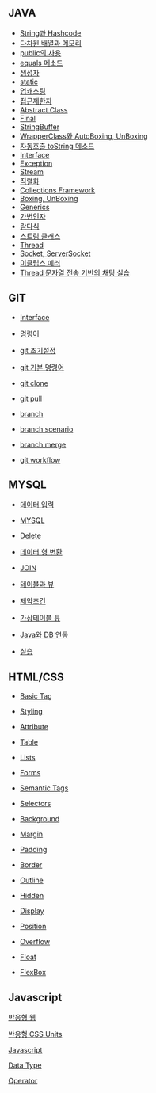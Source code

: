 ## JAVA

* [String과 Hashcode](https://github.com/Developer-SeongBeomPark/multicampus/blob/master/TIL_1.md)
* [다차원 배열과 메모리](https://github.com/Developer-SeongBeomPark/multicampus/blob/master/TIL_2.md)
* [public의 사용](https://github.com/Developer-SeongBeomPark/multicampus/blob/master/TIL_3.md)
* [equals 메소드](https://github.com/Developer-SeongBeomPark/multicampus/blob/master/TIL_4.md)
* [생성자](https://github.com/Developer-SeongBeomPark/multicampus/blob/master/TIL_4.md)
* [static](https://github.com/Developer-SeongBeomPark/multicampus/blob/master/TIL_4.md)
* [업캐스팅](https://github.com/Developer-SeongBeomPark/multicampus/blob/master/TIL_5.md)
* [접근제한자](https://github.com/Developer-SeongBeomPark/multicampus/blob/master/TIL_8.md)
* [Abstract Class](https://github.com/Developer-SeongBeomPark/multicampus/blob/master/TIL_9.md)
* [Final](https://github.com/Developer-SeongBeomPark/multicampus/blob/master/TIL_9.md)
* [StringBuffer](https://github.com/Developer-SeongBeomPark/multicampus/blob/master/TIL_9.md)
* [WrapperClass와 AutoBoxing, UnBoxing](https://github.com/Developer-SeongBeomPark/multicampus/blob/master/TIL_9.md)
* [자동호출 toString 메소드](https://github.com/Developer-SeongBeomPark/multicampus/blob/master/TIL_9.md)
* [Interface](https://github.com/Developer-SeongBeomPark/multicampus/blob/master/TiL_10.md)
* [Exception](https://github.com/Developer-SeongBeomPark/multicampus/blob/master/TiL_10.md)
* [Stream](https://github.com/Developer-SeongBeomPark/multicampus/blob/master/TiL_10.md)
* [직렬화](https://github.com/Developer-SeongBeomPark/multicampus/blob/master/TIL_11.md)
* [Collections Framework](https://github.com/Developer-SeongBeomPark/multicampus/blob/master/TIL_11.md)
* [Boxing, UnBoxing](https://github.com/Developer-SeongBeomPark/multicampus/blob/master/TIL_12.md)
* [Generics](https://github.com/Developer-SeongBeomPark/multicampus/blob/master/TIL_12.md)
* [가변인자](https://github.com/Developer-SeongBeomPark/multicampus/blob/master/TIL_12.md)
* [람다식](https://github.com/Developer-SeongBeomPark/multicampus/blob/master/TIL_12.md)
* [스트림 클래스](https://github.com/Developer-SeongBeomPark/multicampus/blob/master/TIL_12.md)
* [Thread](https://github.com/Developer-SeongBeomPark/multicampus/blob/master/TIL_13.md)
* [Socket, ServerSocket](https://github.com/Developer-SeongBeomPark/multicampus/blob/master/TIL_13.md)
* [이클립스 에러](https://github.com/Developer-SeongBeomPark/multicampus/blob/master/TIL_13.md)
* [Thread 문자열 전송 기반의 채팅 실습](https://github.com/Developer-SeongBeomPark/multicampus/blob/master/TIL_13.md)









## GIT

* [Interface](https://github.com/Developer-SeongBeomPark/multicampus/blob/master/TIL_6(git_1).md)

* [명령어](https://github.com/Developer-SeongBeomPark/multicampus/blob/master/TIL_6(git_1).md)

* [git 초기설정](https://github.com/Developer-SeongBeomPark/multicampus/blob/master/TIL_6(git_1).md)

* [git 기본 명령어](https://github.com/Developer-SeongBeomPark/multicampus/blob/master/TIL_6(git_1).md)

* [git clone](https://github.com/Developer-SeongBeomPark/multicampus/blob/master/TIL_7(git_2).md)

* [git pull](https://github.com/Developer-SeongBeomPark/multicampus/blob/master/TIL_7(git_2).md)

* [branch](https://github.com/Developer-SeongBeomPark/multicampus/blob/master/TIL_7(git_2).md)

* [branch scenario](https://github.com/Developer-SeongBeomPark/multicampus/blob/master/TIL_7(git_2).md)

* [branch merge](https://github.com/Developer-SeongBeomPark/multicampus/blob/master/TIL_7(git_2).md)

* [git workflow](https://github.com/Developer-SeongBeomPark/multicampus/blob/master/TIL_7(git_2).md)

  





## MYSQL

- [데이터 입력](https://github.com/Developer-SeongBeomPark/multicampus/blob/master/TIL_14.md)

- [MYSQL](https://github.com/Developer-SeongBeomPark/multicampus/blob/master/TIL_14.md)

- [Delete](https://github.com/Developer-SeongBeomPark/multicampus/blob/master/TIL_15.md)

- [데이터 형 변환](https://github.com/Developer-SeongBeomPark/multicampus/blob/master/TIL_15.md)

- [JOIN](https://github.com/Developer-SeongBeomPark/multicampus/blob/master/TIL_15.md)

- [테이블과 뷰](https://github.com/Developer-SeongBeomPark/multicampus/blob/master/TIL_15.md)

- [제약조건](https://github.com/Developer-SeongBeomPark/multicampus/blob/master/TIL_15.md)

- [가상테이블 뷰](https://github.com/Developer-SeongBeomPark/multicampus/blob/master/TIL_15.md)

- [Java와 DB 연동](https://github.com/Developer-SeongBeomPark/multicampus/blob/master/TIL_16.md)

- [실습](https://github.com/Developer-SeongBeomPark/multicampus/blob/master/TIL_16.md)

  
  
  





## HTML/CSS

- [Basic Tag](https://github.com/Developer-SeongBeomPark/multicampus/blob/master/TIL_18.md)

- [Styling](https://github.com/Developer-SeongBeomPark/multicampus/blob/master/TIL_18.md)

- [Attribute](https://github.com/Developer-SeongBeomPark/multicampus/blob/master/TIL_18.md)

- [Table](https://github.com/Developer-SeongBeomPark/multicampus/blob/master/TIL_19.md)

- [Lists](https://github.com/Developer-SeongBeomPark/multicampus/blob/master/TIL_19.md)

- [Forms](https://github.com/Developer-SeongBeomPark/multicampus/blob/master/TIL_19.md)

- [Semantic Tags](https://github.com/Developer-SeongBeomPark/multicampus/blob/master/TIL_19.md)

- [Selectors](https://github.com/Developer-SeongBeomPark/multicampus/blob/master/TIL_20.md)

- [Background](https://github.com/Developer-SeongBeomPark/multicampus/blob/master/TIL_20.md)

- [Margin](https://github.com/Developer-SeongBeomPark/multicampus/blob/master/TIL_20.md)

- [Padding](https://github.com/Developer-SeongBeomPark/multicampus/blob/master/TIL_20.md)

- [Border](https://github.com/Developer-SeongBeomPark/multicampus/blob/master/TIL_20.md)

- [Outline](https://github.com/Developer-SeongBeomPark/multicampus/blob/master/TIL_20.md)

- [Hidden](https://github.com/Developer-SeongBeomPark/multicampus/blob/master/TIL_20.md)

- [Display](https://github.com/Developer-SeongBeomPark/multicampus/blob/master/TIL_20.md)

- [Position](https://github.com/Developer-SeongBeomPark/multicampus/blob/master/TIL_20.md)

- [Overflow](https://github.com/Developer-SeongBeomPark/multicampus/blob/master/TIL_20.md)

- [Float](https://github.com/Developer-SeongBeomPark/multicampus/blob/master/TIL_20.md)

- [FlexBox](https://github.com/Developer-SeongBeomPark/multicampus/blob/master/TIL_20.md)

  
  
  

## Javascript

[반응형 웹](https://github.com/Developer-SeongBeomPark/multicampus/blob/master/TIL_21.md)

[반응형 CSS Units](https://github.com/Developer-SeongBeomPark/multicampus/blob/master/TIL_21.md)

[Javascript](https://github.com/Developer-SeongBeomPark/multicampus/blob/master/TIL_21.md)

[Data Type](https://github.com/Developer-SeongBeomPark/multicampus/blob/master/TIL_21.md)

[Operator](https://github.com/Developer-SeongBeomPark/multicampus/blob/master/TIL_21.md)
